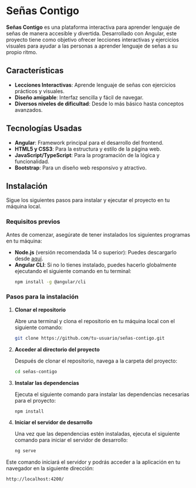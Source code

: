 # Señas Contigo

**Señas Contigo** es una plataforma interactiva para aprender lenguaje de señas de manera accesible y divertida. Desarrollado con Angular, este proyecto tiene como objetivo ofrecer lecciones interactivas y ejercicios visuales para ayudar a las personas a aprender lenguaje de señas a su propio ritmo.

## Características
- **Lecciones Interactivas**: Aprende lenguaje de señas con ejercicios prácticos y visuales.
- **Diseño amigable**: Interfaz sencilla y fácil de navegar.
- **Diversos niveles de dificultad**: Desde lo más básico hasta conceptos avanzados.

## Tecnologías Usadas
- **Angular**: Framework principal para el desarrollo del frontend.
- **HTML5 y CSS3**: Para la estructura y estilo de la página web.
- **JavaScript/TypeScript**: Para la programación de la lógica y funcionalidad.
- **Bootstrap**: Para un diseño web responsivo y atractivo.

## Instalación

Sigue los siguientes pasos para instalar y ejecutar el proyecto en tu máquina local.

### Requisitos previos

Antes de comenzar, asegúrate de tener instalados los siguientes programas en tu máquina:

- **Node.js** (versión recomendada 14 o superior): Puedes descargarlo desde [aquí](https://nodejs.org/).
- **Angular CLI**: Si no lo tienes instalado, puedes hacerlo globalmente ejecutando el siguiente comando en tu terminal:
  ```bash
  npm install -g @angular/cli

### Pasos para la instalación

1. **Clonar el repositorio**

   Abre una terminal y clona el repositorio en tu máquina local con el siguiente comando:
   ```bash
   git clone https://github.com/tu-usuario/señas-contigo.git
2. **Acceder al directorio del proyecto**

   Después de clonar el repositorio, navega a la carpeta del proyecto:
    ```bash
   cd señas-contigo

3. **Instalar las dependencias**

   Ejecuta el siguiente comando para instalar las dependencias necesarias para el proyecto:
    ```bash
   npm install
    
4. **Iniciar el servidor de desarrollo**

    Una vez que las dependencias estén instaladas, ejecuta el siguiente comando para iniciar el servidor de desarrollo:

    ```bash
   ng serve

  Este comando iniciará el servidor y podrás acceder a la aplicación en tu navegador en la siguiente dirección:
  ```bash
  http://localhost:4200/
